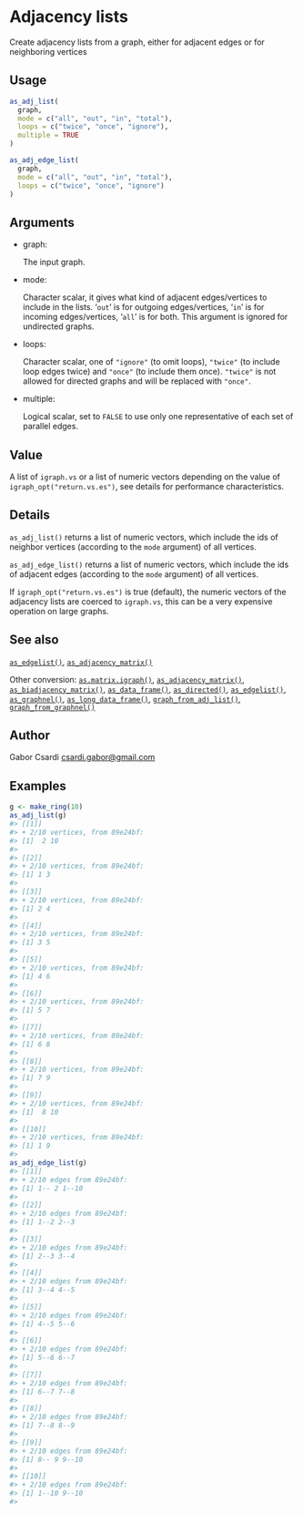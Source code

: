 # Adjacency lists

Create adjacency lists from a graph, either for adjacent edges or for
neighboring vertices

## Usage

``` r
as_adj_list(
  graph,
  mode = c("all", "out", "in", "total"),
  loops = c("twice", "once", "ignore"),
  multiple = TRUE
)

as_adj_edge_list(
  graph,
  mode = c("all", "out", "in", "total"),
  loops = c("twice", "once", "ignore")
)
```

## Arguments

- graph:

  The input graph.

- mode:

  Character scalar, it gives what kind of adjacent edges/vertices to
  include in the lists. ‘`out`’ is for outgoing edges/vertices, ‘`in`’
  is for incoming edges/vertices, ‘`all`’ is for both. This argument is
  ignored for undirected graphs.

- loops:

  Character scalar, one of `"ignore"` (to omit loops), `"twice"` (to
  include loop edges twice) and `"once"` (to include them once).
  `"twice"` is not allowed for directed graphs and will be replaced with
  `"once"`.

- multiple:

  Logical scalar, set to `FALSE` to use only one representative of each
  set of parallel edges.

## Value

A list of `igraph.vs` or a list of numeric vectors depending on the
value of `igraph_opt("return.vs.es")`, see details for performance
characteristics.

## Details

`as_adj_list()` returns a list of numeric vectors, which include the ids
of neighbor vertices (according to the `mode` argument) of all vertices.

`as_adj_edge_list()` returns a list of numeric vectors, which include
the ids of adjacent edges (according to the `mode` argument) of all
vertices.

If `igraph_opt("return.vs.es")` is true (default), the numeric vectors
of the adjacency lists are coerced to `igraph.vs`, this can be a very
expensive operation on large graphs.

## See also

[`as_edgelist()`](https://r.igraph.org/reference/as_edgelist.md),
[`as_adjacency_matrix()`](https://r.igraph.org/reference/as_adjacency_matrix.md)

Other conversion:
[`as.matrix.igraph()`](https://r.igraph.org/reference/as.matrix.igraph.md),
[`as_adjacency_matrix()`](https://r.igraph.org/reference/as_adjacency_matrix.md),
[`as_biadjacency_matrix()`](https://r.igraph.org/reference/as_biadjacency_matrix.md),
[`as_data_frame()`](https://r.igraph.org/reference/graph_from_data_frame.md),
[`as_directed()`](https://r.igraph.org/reference/as_directed.md),
[`as_edgelist()`](https://r.igraph.org/reference/as_edgelist.md),
[`as_graphnel()`](https://r.igraph.org/reference/as_graphnel.md),
[`as_long_data_frame()`](https://r.igraph.org/reference/as_long_data_frame.md),
[`graph_from_adj_list()`](https://r.igraph.org/reference/graph_from_adj_list.md),
[`graph_from_graphnel()`](https://r.igraph.org/reference/graph_from_graphnel.md)

## Author

Gabor Csardi <csardi.gabor@gmail.com>

## Examples

``` r
g <- make_ring(10)
as_adj_list(g)
#> [[1]]
#> + 2/10 vertices, from 89e24bf:
#> [1]  2 10
#> 
#> [[2]]
#> + 2/10 vertices, from 89e24bf:
#> [1] 1 3
#> 
#> [[3]]
#> + 2/10 vertices, from 89e24bf:
#> [1] 2 4
#> 
#> [[4]]
#> + 2/10 vertices, from 89e24bf:
#> [1] 3 5
#> 
#> [[5]]
#> + 2/10 vertices, from 89e24bf:
#> [1] 4 6
#> 
#> [[6]]
#> + 2/10 vertices, from 89e24bf:
#> [1] 5 7
#> 
#> [[7]]
#> + 2/10 vertices, from 89e24bf:
#> [1] 6 8
#> 
#> [[8]]
#> + 2/10 vertices, from 89e24bf:
#> [1] 7 9
#> 
#> [[9]]
#> + 2/10 vertices, from 89e24bf:
#> [1]  8 10
#> 
#> [[10]]
#> + 2/10 vertices, from 89e24bf:
#> [1] 1 9
#> 
as_adj_edge_list(g)
#> [[1]]
#> + 2/10 edges from 89e24bf:
#> [1] 1-- 2 1--10
#> 
#> [[2]]
#> + 2/10 edges from 89e24bf:
#> [1] 1--2 2--3
#> 
#> [[3]]
#> + 2/10 edges from 89e24bf:
#> [1] 2--3 3--4
#> 
#> [[4]]
#> + 2/10 edges from 89e24bf:
#> [1] 3--4 4--5
#> 
#> [[5]]
#> + 2/10 edges from 89e24bf:
#> [1] 4--5 5--6
#> 
#> [[6]]
#> + 2/10 edges from 89e24bf:
#> [1] 5--6 6--7
#> 
#> [[7]]
#> + 2/10 edges from 89e24bf:
#> [1] 6--7 7--8
#> 
#> [[8]]
#> + 2/10 edges from 89e24bf:
#> [1] 7--8 8--9
#> 
#> [[9]]
#> + 2/10 edges from 89e24bf:
#> [1] 8-- 9 9--10
#> 
#> [[10]]
#> + 2/10 edges from 89e24bf:
#> [1] 1--10 9--10
#> 
```
